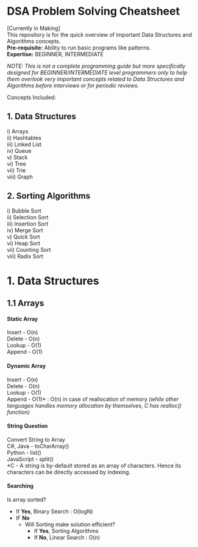 # DSA Problem Solving Cheatsheet
[Currently in Making]  
This repository is for the quick overview of important Data Structures and Algorithms concepts.  
**Pre-requisite:** Ability to run basic programs like patterns.  
**Expertise:** BEGINNER, INTERMEDIATE  

*NOTE: This is not a complete programming guide but more specifically designed for BEGINNER/INTERMEDIATE level programmers only to help them overlook very important concepts related to Data Structures and Algorithms before interviews or for periodic reviews.*  

Concepts Included:  
## 1. Data Structures
i) Arrays  
ii) Hashtables  
iii) Linked List  
iv) Queue  
v) Stack  
vi) Tree  
vii) Trie  
viii) Graph  
 
## 2. Sorting Algorithms  
i) Bubble Sort  
ii) Selection Sort  
iii) Insertion Sort  
iv) Merge Sort  
v) Quick Sort  
vi) Heap Sort  
vii) Counting Sort  
viii) Radix Sort  

# 1. Data Structures

## 1.1 Arrays

#### Static Array    
Insert - O(n)  
Delete - O(n)  
Lookup - O(1)  
Append - O(1)  

#### Dynamic Array  
Insert - O(n)  
Delete - O(n)  
Lookup - O(1)  
Append - O(1)* : O(n) in case of reallocation of memory *(while other languages handles memory allocation by themselves, C has realloc() function)*  


#### String Question
Convert String to Array  
C#, Java   - toCharArray()  
Python     - list()  
JavaScript - split()  
*C         - A string is by-default stored as an array of characters. Hence its characters can be directly accessed by indexing.

#### Searching
Is array sorted?  
  - If **Yes**, Binary Search : O(logN)
  - IF **No**
    - Will Sorting make solution efficient?   
      - If **Yes**, Sorting Algorithms
      - If **No**, Linear Search : O(n)
